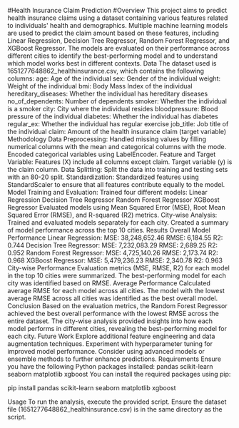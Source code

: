 #Health Insurance Claim Prediction
#Overview
This project aims to predict health insurance claims using a dataset containing various features related to individuals' health and demographics. Multiple machine learning models are used to predict the claim amount based on these features, including Linear Regression, Decision Tree Regressor, Random Forest Regressor, and XGBoost Regressor. The models are evaluated on their performance across different cities to identify the best-performing model and to understand which model works best in different contexts.
Data
The dataset used is 1651277648862_healthinsurance.csv, which contains the following columns:
age: Age of the individual
sex: Gender of the individual
weight: Weight of the individual
bmi: Body Mass Index of the individual
hereditary_diseases: Whether the individual has hereditary diseases
no_of_dependents: Number of dependents
smoker: Whether the individual is a smoker
city: City where the individual resides
bloodpressure: Blood pressure of the individual
diabetes: Whether the individual has diabetes
regular_ex: Whether the individual has regular exercise
job_title: Job title of the individual
claim: Amount of the health insurance claim (target variable)
Methodology
Data Preprocessing:
Handled missing values by filling numerical columns with the mean and categorical columns with the mode.
Encoded categorical variables using LabelEncoder.
Feature and Target Variable:
Features (X) include all columns except claim.
Target variable (y) is the claim column.
Data Splitting:
Split the data into training and testing sets with an 80-20 split.
Standardization:
Standardized features using StandardScaler to ensure that all features contribute equally to the model.
Model Training and Evaluation:
Trained four different models:
Linear Regression
Decision Tree Regressor
Random Forest Regressor
XGBoost Regressor
Evaluated models using Mean Squared Error (MSE), Root Mean Squared Error (RMSE), and R-squared (R2) metrics.
City-wise Analysis:
Trained and evaluated models separately for each city.
Created a summary of model performance across the top 10 cities.
Results
Overall Model Performance
Linear Regression:
MSE: 38,248,652.46
RMSE: 6,184.55
R2: 0.744
Decision Tree Regressor:
MSE: 7,232,083.29
RMSE: 2,689.25
R2: 0.952
Random Forest Regressor:
MSE: 4,725,140.26
RMSE: 2,173.74
R2: 0.968
XGBoost Regressor:
MSE: 5,479,236.23
RMSE: 2,340.78
R2: 0.963
City-wise Performance
Evaluation metrics (MSE, RMSE, R2) for each model in the top 10 cities were summarized.
The best-performing model for each city was identified based on RMSE.
Average Performance
Calculated average RMSE for each model across all cities.
The model with the lowest average RMSE across all cities was identified as the best overall model.
Conclusion
Based on the evaluation metrics, the Random Forest Regressor achieved the best overall performance with the lowest RMSE across the entire dataset. The city-wise analysis provided insights into how each model performs in different cities, revealing the best-performing model for each city.
Future Work
Explore additional feature engineering and data augmentation techniques.
Experiment with hyperparameter tuning for improved model performance.
Consider using advanced models or ensemble methods to further enhance predictions.
Requirements
Ensure you have the following Python packages installed:
pandas
scikit-learn
seaborn
matplotlib
xgboost
You can install the required packages using pip:

pip install pandas scikit-learn seaborn matplotlib xgboost

Usage
To run the analysis, execute the provided script. Ensure the dataset file (1651277648862_healthinsurance.csv) is in the same directory as the script.

